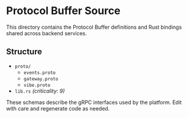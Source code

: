 # Protocol Buffer Source

This directory contains the Protocol Buffer definitions and Rust bindings shared across backend services.

## Structure

- `proto/`
  - `events.proto`
  - `gateway.proto`
  - `vibe.proto`
- `lib.rs` *(criticality: 9)*

These schemas describe the gRPC interfaces used by the platform. Edit with care and regenerate code as needed.
